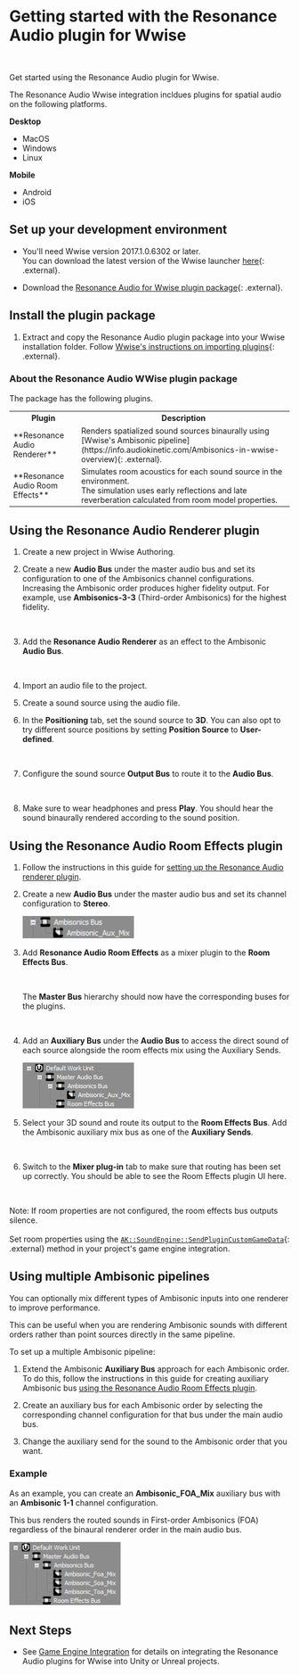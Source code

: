 # Getting started with the Resonance Audio plugin for Wwise

<img srcset="images/wwise_hero2.png 2x">

Get started using the Resonance Audio plugin for Wwise.

The Resonance Audio Wwise integration incldues plugins for
spatial audio on the following platforms.

**Desktop**<br>

*  MacOS
*  Windows
*  Linux

**Mobile**<br>

*  Android
*  iOS


## Set up your development environment
*  You'll need Wwise version 2017.1.0.6302 or later.<br>
   You can download the latest version of the Wwise launcher [here](https://www.audiokinetic.com/download/){: .external}.

*  Download the [Resonance Audio for Wwise plugin package](https://github.com/resonance-audio/resonance-audio-wwise-sdk/releases){: .external}.


## Install the plugin package

1.   Extract and copy the Resonance Audio plugin package into your Wwise
     installation folder. Follow [Wwise's instructions on importing plugins](https://www.audiokinetic.com/library/edge/?source=SDK&id=source__control__install.html){: .external}.

### About the Resonance Audio WWise plugin package
The package has the following plugins.
<table>
  <tr>
    <th scope="col">Plugin</th>
    <th scope="col">Description</th>
  </tr>
  <tr>
    <td>**Resonance Audio Renderer**
    </td>
    <td>
      Renders spatialized sound sources binaurally using [Wwise's Ambisonic pipeline](https://info.audiokinetic.com/Ambisonics-in-wwise-overview){: .external}.
    </td>
   </tr>
   <tr>
    <td>**Resonance Audio Room Effects**
    </td>
    <td>
     Simulates room acoustics for each sound source in the environment.<br>
      The simulation uses early reflections and late reverberation calculated
      from room model properties.
    </td>
  </tr>
</table>



## Using the Resonance Audio Renderer plugin

1.   Create a new project in Wwise Authoring.

1.   Create a new **Audio Bus** under the master audio bus and set its configuration
     to one of the Ambisonics channel configurations. Increasing the Ambisonic
     order produces higher fidelity output. For example, use **Ambisonics-3-3**
     (Third-order Ambisonics) for the highest fidelity.

     <img srcset="images/01-renderer.png 2x">

1.   Add the **Resonance Audio Renderer** as an effect to the Ambisonic **Audio Bus**.

     <img srcset="images/02-renderer.png 2x">

1.   Import an audio file to the project.

1.   Create a sound source using the audio file.

1.   In the **Positioning** tab, set the sound source to **3D**.
     You can also opt to try different source
     positions by setting **Position Source** to **User-defined**.

     <img srcset="images/03-renderer.png 2x">

1.   Configure the sound source **Output Bus** to route it to the **Audio
     Bus**.

     <img srcset="images/04-renderer.png 2x">

1.   Make sure to wear headphones and press **Play**.
     You should hear the sound binaurally rendered according to the sound
     position.



## Using the Resonance Audio Room Effects plugin

1.   Follow the instructions in this guide for [setting up the Resonance Audio renderer plugin](getting-started#using_the_resonance_audio_renderer_plugin).

1.   Create a new **Audio Bus** under the master audio bus and set its channel
     configuration to **Stereo**.

     <img src="images/05-room.png" width="200">

1.   Add **Resonance Audio Room Effects** as a mixer plugin to the **Room Effects Bus**.

     <img srcset="images/06-room.png 2x">

     The **Master Bus** hierarchy should now have the corresponding buses for
     the plugins.

     <img srcset="images/07-room.png 2x">

 1.   Add an **Auxiliary Bus** under the **Audio Bus** to access the direct
      sound of each source alongside the room effects mix using the Auxiliary
      Sends.

      <img src="images/08-room.png" width="200">


1.   Select your 3D sound and route its output to the **Room Effects Bus**.
     Add the Ambisonic auxiliary mix bus as one of the **Auxiliary Sends**.

      <img srcset="images/09-room.png 2x">

1.   Switch to the **Mixer plug-in** tab to make sure that routing has been set
     up correctly. You should be able to see the Room Effects plugin UI here.

      <img srcset="images/10-room.png 2x">


Note: If room properties are not configured, the room effects bus outputs silence.<br><br>
       Set room properties using the [`AK::SoundEngine::SendPluginCustomGameData`](https://www.audiokinetic.com/library/edge/?source=SDK&id=namespace_a_k_1_1_sound_engine_abeb321ed5095bfedba3c1ab0a1878815.html){: .external}
       method in your project's game engine integration.

## Using multiple Ambisonic pipelines
You can optionally mix different types of Ambisonic inputs into one
renderer to improve performance.

This can be useful when you are rendering Ambisonic sounds with
different orders rather than point sources directly in the same pipeline.

To set up a multiple Ambisonic pipeline:

1.  Extend the Ambisonic **Auxiliary Bus** approach for each Ambisonic order.
    To do this, follow the instructions in this guide for creating auxiliary
    Ambisonic bus [using the Resonance Audio Room Effects plugin](#using_the_resonance_audio_room_effects_plugin).

1.  Create an auxiliary bus for each Ambisonic order by selecting the
    corresponding channel configuration for that bus under the main
    audio bus.

1.  Change the auxiliary send for the sound to the Ambisonic order that you want.


### Example
As an example, you can create an **Ambisonic_FOA_Mix** auxiliary bus with an
**Ambisonic 1-1** channel configuration.

This bus renders the routed sounds in First-order Ambisonics (FOA)
regardless of the binaural renderer order in the main audio bus.

<img src="images/11-room.png" width="200">

## Next Steps
*  See [Game Engine Integration](game-engine-integration)
   for details on integrating the Resonance Audio plugins for Wwise into Unity
   or Unreal projects.

